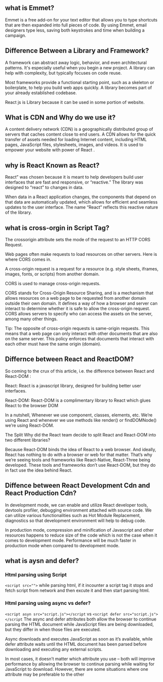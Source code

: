 ## what is Emmet?
Emmet is a free add-on for your text editor that allows you to type shortcuts that are then expanded into full pieces of code. By using Emmet, email designers type less, saving both keystrokes and time when building a campaign.

## Difference Between a Library and Framework?
A framework can abstract away logic, behavior, and even architectural patterns. It's especially useful when you begin a new project. A library can help with complexity, but typically focuses on code reuse.

Most frameworks provide a functional starting point, such as a skeleton or boilerplate, to help you build web apps quickly. A library becomes part of your already established codebase.

React js is Library because it can be used in some portion of website.

## What is CDN and Why do we use it?
A content delivery network (CDN) is a geographically distributed group of servers that caches content close to end users. A CDN allows for the quick transfer of assets needed for loading Internet content, including HTML pages, JavaScript files, stylesheets, images, and videos.
It is used to empower your website with power of React .

## why is React Known as React?
React” was chosen because it is meant to help developers build user interfaces that are fast and responsive, or “reactive.” The library was designed to “react” to changes in data.

When data in a React application changes, the components that depend on that data are automatically updated, which allows for efficient and seamless updates to the user interface. The name “React” reflects this reactive nature of the library.



## what is cross-orgin in Script Tag?
The crossorigin attribute sets the mode of the request to an HTTP CORS Request.

Web pages often make requests to load resources on other servers. Here is where CORS comes in.

A cross-origin request is a request for a resource (e.g. style sheets, iframes, images, fonts, or scripts) from another domain.

CORS is used to manage cross-origin requests.

CORS stands for Cross-Origin Resource Sharing, and is a mechanism that allows resources on a web page to be requested from another domain outside their own domain. It defines a way of how a browser and server can interact to determine whether it is safe to allow the cross-origin request. CORS allows servers to specify who can access the assets on the server, among many other things.

Tip: The opposite of cross-origin requests is same-origin requests. This means that a web page can only interact with other documents that are also on the same server. This policy enforces that documents that interact with each other must have the same origin (domain).

## Differnce between React and ReactDOM?
So coming to the crux of this article, i.e. the difference between React and React-DOM :

React: React is a javascript library, designed for building better user interfaces.

React-DOM: React-DOM is a complimentary library to React which glues React to the browser DOM

In a nutshell, Whenever we use component, classes, elements, etc. We’re using React and whenever we use methods like render() or findDOMNode() we’re using React-DOM.

The Split
Why did the React team decide to split React and React-DOM into two different libraries?

Because React-DOM binds the idea of React to a web browser. And ideally, React has nothing to do with a browser or web for that matter. That’s why we’re seeing tools and frameworks like React-Native, React-Three being developed. These tools and frameworks don’t use React-DOM, but they do in fact use the idea behind React.


## Diffence between React Development Cdn and React Production Cdn?
In development mode, we can enable and utilize React developer tools, devtools profiler, debugging environment attached with source code. We can utilize various functionalities such as Hot Module Replacement, diagnostics so that development environment will help to debug code.

In production mode, compression and minification of Javascript and other resources happens to reduce size of the code which is not the case when it comes to development mode. Performance will be much faster in production mode when compared to development mode.

## what is aysn and defer?

### Html parsing using Script
```<script src="">```
while parsing html, if it incounter a script tag it stops and fetch script from network and then excute it and then start parsing html.

### Html parsing using async vs defer?
```<script asyn src="script.js"></script```
               vs
```<script defer src="script.js"></script```
The async and defer attributes both allow the browser to continue parsing the HTML document while JavaScript files are being downloaded, but they differ in when those files are executed.

Async downloads and executes JavaScript as soon as it’s available, while defer attribute waits until the HTML document has been parsed before downloading and executing any external scripts.

In most cases, it doesn’t matter which attribute you use – both will improve performance by allowing the browser to continue parsing while waiting for JavaScript to download. However, there are some situations where one attribute may be preferable to the other